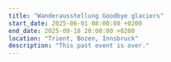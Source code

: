```yaml
---
title: "Wanderausstellung Goodbye glaciers"
start_date: 2025-06-01 08:00:00 +0200
end_date: 2025-09-18 20:00:00 +0200
location: "Trient, Bozen, Innsbruck"
description: "This past event is over."
---
```


